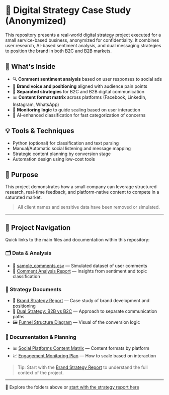 # 🎯 Digital Strategy Case Study (Anonymized)

This repository presents a real-world digital strategy project executed for a small service-based business, anonymized for confidentiality. It combines user research, AI-based sentiment analysis, and dual messaging strategies to position the brand in both B2C and B2B markets.

## 📁 What's Inside

- 🔍 **Comment sentiment analysis** based on user responses to social ads
- 🧠 **Brand voice and positioning** aligned with audience pain points
- 🧭 **Separated strategies** for B2C and B2B digital communication
- 📊 **Content format matrix** across platforms (Facebook, LinkedIn, Instagram, WhatsApp)
- 🔄 **Monitoring logic** to guide scaling based on user interaction
- 🧪 AI-enhanced classification for fast categorization of concerns

## 💡 Tools & Techniques

- Python (optional) for classification and text parsing
- Manual/Automatic social listening and message mapping
- Strategic content planning by conversion stage
- Automation design using low-cost tools

## 🚀 Purpose

This project demonstrates how a small company can leverage structured research, real-time feedback, and platform-native content to compete in a saturated market.

> All client names and sensitive data have been removed or simulated.

---

## 🔗 Project Navigation

Quick links to the main files and documentation within this repository:

### 🗂️ Data & Analysis
- 📄 [sample_comments.csv](./Data/sample_comments.csv) — Simulated dataset of user comments  
- 📝 [Comment Analysis Report](./Analysis/comment_analysis_report.md) — Insights from sentiment and topic classification  

### 🧠 Strategy Documents
- 📝 [Brand Strategy Report](./Strategy/brand_strategy_report.md) — Case study of brand development and positioning  
- 🧭 [Dual Strategy: B2B vs B2C](./Strategy/dual_strategy_structure.md) — Approach to separate communication paths  
- 🖼️ [Funnel Structure Diagram](./Strategy/funnel_structure_diagram.png) — Visual of the conversion logic  

### 📘 Documentation & Planning
- 📊 [Social Platforms Content Matrix](./Docs/social_platforms_matrix.md) — Content formats by platform  
- 📈 [Engagement Monitoring Plan](./Docs/engagement_monitoring_plan.md) — How to scale based on interaction  

> Tip: Start with the [Brand Strategy Report](./strategy/brand_strategy_report.md) to understand the full context of the project.

---


📁 Explore the folders above or [start with the strategy report here](strategy/brand_strategy_report.md)
